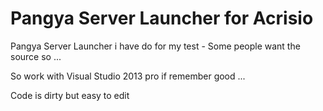 # Pangya Server Launcher for Acrisio
Pangya Server Launcher i have do for my test - Some people want the source so ...

So work with Visual Studio 2013 pro if remember good ...

Code is dirty but easy to edit
